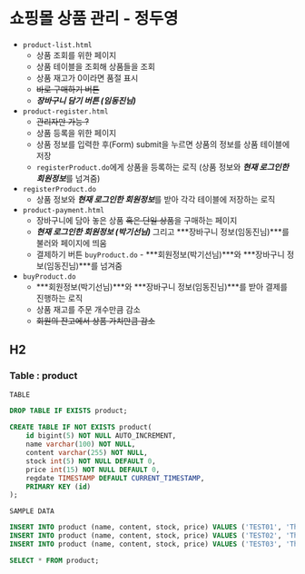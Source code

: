 # 쇼핑몰 상품 관리  - 정두영

- `product-list.html` 
  - 상품 조회를 위한 페이지
  - 상품 테이블을 조회해 상품들을 조회
  - 상품 재고가 0이라면 품절 표시
  - ~~바로 구매하기 버튼~~
  - ***장바구니 담기 버튼 (임동진님)***
- `product-register.html` 
  - ~~관리자만 가능 ?~~
  - 상품 등록을 위한 페이지
  - 상품 정보를 입력한 후(Form) submit을 누르면 상품의 정보를 상품 테이블에 저장
  - `registerProduct.do`에게 상품을 등록하는 로직 (상품 정보와 ***현재 로그인한 회원정보***를 넘겨줌)
- `registerProduct.do` 
  - 상품 정보와 ***현재 로그인한 회원정보***를 받아 각각 테이블에 저장하는 로직
- `product-payment.html`
  - 장바구니에 담아 놓은 상품 ~~혹은 단일 상품~~을 구매하는 페이지
  - ***현재 로그인한 회원정보 (박기선님)*** 그리고 ***장바구니 정보(임동진님)***를 불러와 페이지에 띄움
  - 결제하기 버튼 `buyProduct.do` - ***회원정보(박기선님)***와 ***장바구니 정보(임동진님)***를 넘겨줌
- `buyProduct.do`
  - ***회원정보(박기선님)***와 ***장바구니 정보(임동진님)***를 받아 결제를 진행하는 로직
  - 상품 재고를 주문 개수만큼 감소
  - ~~회원의 잔고에서 상품 가치만큼 감소~~

## H2



### Table : product 

`TABLE`

```sql
DROP TABLE IF EXISTS product;
 
CREATE TABLE IF NOT EXISTS product(
 	id bigint(5) NOT NULL AUTO_INCREMENT, 
	name varchar(100) NOT NULL, 
	content varchar(255) NOT NULL,
    stock int(5) NOT NULL DEFAULT 0,
    price int(15) NOT NULL DEFAULT 0,
	regdate TIMESTAMP DEFAULT CURRENT_TIMESTAMP,
 	PRIMARY KEY (id) 
);
```

`SAMPLE DATA`

```sql
INSERT INTO product (name, content, stock, price) VALUES ('TEST01', 'This is a test content 1', 5, 35000);
INSERT INTO product (name, content, stock, price) VALUES ('TEST02', 'This is a test content 2', 3, 140000);
INSERT INTO product (name, content, stock, price) VALUES ('TEST03', 'This is a test content 3', 1, 230000);

SELECT * FROM product;
```



